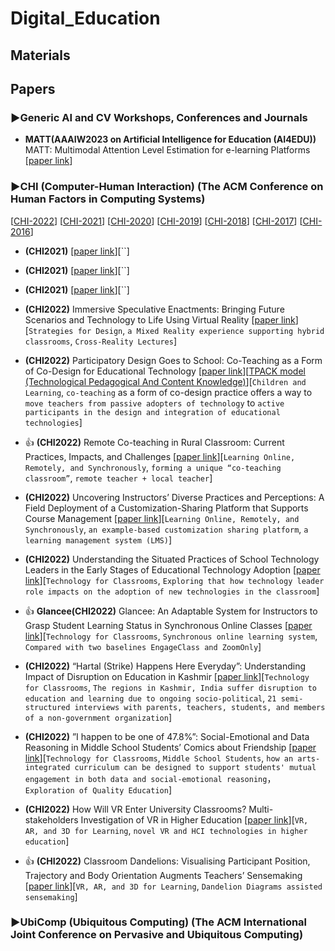 # Digital_Education

## Materials


## Papers

### ▶Generic AI and CV Workshops, Conferences and Journals

* **MATT(AAAIW2023 on Artificial Intelligence for Education (AI4EDU))** MATT: Multimodal Attention Level Estimation for e-learning Platforms [[paper link](https://arxiv.org/abs/2301.09174)]

### ▶CHI (Computer-Human Interaction) (The ACM Conference on Human Factors in Computing Systems)
[[CHI-2022](https://st.sigchi.org/publications/toc/chi-2022.html)] [[CHI-2021](https://st.sigchi.org/publications/toc/chi-2021.html)] [[CHI-2020](https://st.sigchi.org/publications/toc/chi-2020.html)] [[CHI-2019](https://st.sigchi.org/publications/toc/chi-2019.html)] [[CHI-2018](https://st.sigchi.org/publications/toc/chi-2018.html)] [[CHI-2017](https://st.sigchi.org/publications/toc/chi-2017.html)] [[CHI-2016](https://st.sigchi.org/publications/toc/chi-2016.html)] 

* **(CHI2021)** [[paper link]()][``]

* **(CHI2021)** [[paper link]()][``]

* **(CHI2021)** [[paper link]()][``]

* **(CHI2022)** Immersive Speculative Enactments: Bringing Future Scenarios and Technology to Life Using Virtual Reality [[paper link](https://dl.acm.org/doi/10.1145/3491102.3517492)][`Strategies for Design`, `a Mixed Reality experience supporting hybrid classrooms`, `Cross-Reality Lectures`]

* **(CHI2022)** Participatory Design Goes to School: Co-Teaching as a Form of Co-Design for Educational Technology [[paper link](https://dl.acm.org/doi/10.1145/3491102.3517667)][[TPACK model (Technological Pedagogical And Content Knowledge)](http://tpack.org)][`Children and Learning`, `co-teaching` as a form of co-design practice offers a way to `move teachers from passive adopters of technology` to `active participants in the design and integration of educational technologies`]

* 👍 **(CHI2022)** Remote Co-teaching in Rural Classroom: Current Practices, Impacts, and Challenges [[paper link](https://dl.acm.org/doi/10.1145/3491102.3501924)][`Learning Online, Remotely, and Synchronously`, `forming a unique “co-teaching classroom”`, `remote teacher + local teacher`]

* **(CHI2022)** Uncovering Instructors’ Diverse Practices and Perceptions: A Field Deployment of a Customization-Sharing Platform that Supports Course Management [[paper link](https://dl.acm.org/doi/10.1145/3491102.3501846)][`Learning Online, Remotely, and Synchronously`, `an example-based customization sharing platform`, `a learning management system (LMS)`]

* **(CHI2022)** Understanding the Situated Practices of School Technology Leaders in the Early Stages of Educational Technology Adoption [[paper link](https://dl.acm.org/doi/10.1145/3491102.3502120)][`Technology for Classrooms`, `Exploring that how technology leader role impacts on the adoption of new technologies in the classroom`]

* 👍 **Glancee(CHI2022)** Glancee: An Adaptable System for Instructors to Grasp Student Learning Status in Synchronous Online Classes [[paper link](https://dl.acm.org/doi/10.1145/3491102.3517482)][`Technology for Classrooms`, `Synchronous online learning system`, `Compared with two baselines EngageClass and ZoomOnly`]

* **(CHI2022)** “Hartal (Strike) Happens Here Everyday”: Understanding Impact of Disruption on Education in Kashmir [[paper link](https://dl.acm.org/doi/10.1145/3491102.3502126)][`Technology for Classrooms`, `The regions in Kashmir, India suffer disruption to education and learning due to ongoing socio-political`, `21 semi-structured interviews with parents, teachers, students, and members of a non-government organization`]

* **(CHI2022)** ”I happen to be one of 47.8%”: Social-Emotional and Data Reasoning in Middle School Students’ Comics about Friendship [[paper link](https://dl.acm.org/doi/10.1145/3491102.3502086)][`Technology for Classrooms`, `Middle School Students`, `how an arts-integrated curriculum can be designed to support students' mutual engagement in both data and social-emotional reasoning`， `Exploration of Quality Education`]

* **(CHI2022)** How Will VR Enter University Classrooms? Multi-stakeholders Investigation of VR in Higher Education [[paper link](https://dl.acm.org/doi/10.1145/3491102.3517542)][`VR, AR, and 3D for Learning`, `novel VR and HCI technologies in higher education`]

* 👍 **(CHI2022)** Classroom Dandelions: Visualising Participant Position, Trajectory and Body Orientation Augments Teachers’ Sensemaking [[paper link](https://dl.acm.org/doi/10.1145/3491102.3517736)][`VR, AR, and 3D for Learning`, `Dandelion Diagrams assisted sensemaking`]



### ▶UbiComp (Ubiquitous Computing) (The ACM International Joint Conference on Pervasive and Ubiquitous Computing)


